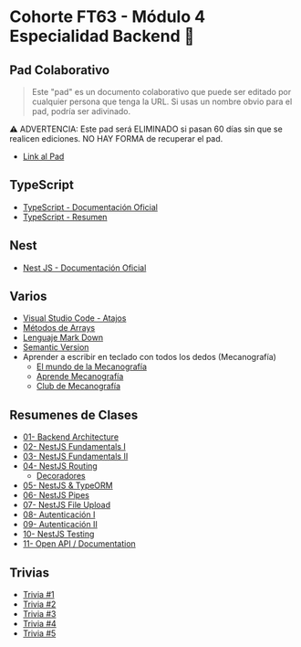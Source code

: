 # Cohorte FT63 - Módulo 4 Especialidad Backend 💾

## Pad Colaborativo

> Este "pad" es un documento colaborativo que puede ser editado por cualquier persona que tenga la URL. Si usas un nombre obvio para el pad, podría ser adivinado.

⚠️ ADVERTENCIA: Este pad será ELIMINADO si pasan 60 días sin que se realicen ediciones. NO HAY FORMA de recuperar el pad.

- [Link al Pad](https://pad.riseup.net/p/ft63-back)

## TypeScript

- [TypeScript - Documentación Oficial](https://www.typescriptlang.org/)
- [TypeScript - Resumen](./readmes/TypeScript.md)

## Nest

- [Nest JS - Documentación Oficial](https://nestjs.com/)

## Varios

- [Visual Studio Code - Atajos](./readmes/vsc-01.md)
- [Métodos de Arrays](./readmes/arrays-metodos.md)
- [Lenguaje Mark Down](./readmes/MarkDown.md)
- [Semantic Version](./readmes/SemanticVersion.md)
- Aprender a escribir en teclado con todos los dedos (Mecanografía)
  - [El mundo de la Mecanografía](https://www.edclub.com/es/library/el-mundo-de-la-mecanograf%C3%ADa)
  - [Aprende Mecanografía](https://www.mecanografia-online.com/)
  - [Club de Mecanografía](https://www-typingclub-com.translate.goog/?_x_tr_sl=en&_x_tr_tl=es&_x_tr_hl=es&_x_tr_pto=tc)

## Resumenes de Clases

- [01- Backend Architecture](./readmes/NestJS-01.md)
- [02- NestJS Fundamentals I](./readmes/NestJS-02.md)
- [03- NestJS Fundamentals II](./readmes/NestJS-03.md)
- [04- NestJS Routing](./readmes/NestJS-04.md)
  - [Decoradores](./readmes/Decoradores.md)
- [05- NestJS & TypeORM](./readmes/NestJS-05.md)
- [06- NestJS Pipes](./readmes/NestJS-06.md)
- [07- NestJS File Upload](./readmes/NestJS-07.md)
- [08- Autenticación I](./readmes/NestJS-08.md)
- [09- Autenticación II](./readmes/NestJS-09.md)
- [10- NestJS Testing](./readmes/NestJS-10.md)
- [11- Open API / Documentation](./readmes/NestJS-11.md)

## Trivias

- [Trivia #1](./readmes/trivia-01.md)
- [Trivia #2](./readmes/trivia-02.md)
- [Trivia #3](./readmes/trivia-03.md)
- [Trivia #4](./readmes/trivia-04.md)
- [Trivia #5](./readmes/trivia-05.md)

